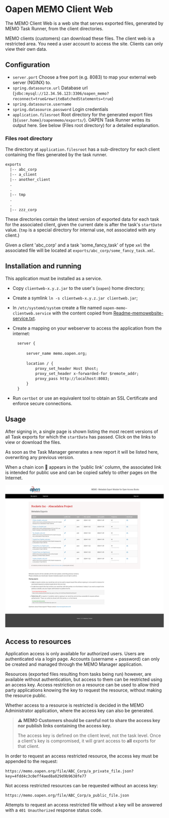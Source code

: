 # Oapen MEMO Client Web

The MEMO Client Web is a web site that serves exported files, generated by MEMO Task Runner, from the client directories.
    
MEMO clients (customers) can download these files. The client web is a restricted area. 
You need a user account to access the site. Clients can only view their own data.
    

## Configuration

* `server.port`
   Choose a free port (e.g. 8083) to map your external web server (NGINX) to.
* `spring.datasource.url`
   Database url (`jdbc:mysql://12.34.56.123:3306/oapen_memo?reconnect=true&rewriteBatchedStatements=true`)
* `spring.datasource.username`
* `spring.datasource.password`
   Login credentials 
* `application.filesroot`
   Root directory for the generated export files (`${user.home}/oapenmemo/exports/`). OAPEN Task Runner writes its output here.
   See below (Files root directory) for a detailed explanation. 


### Files root directory

The directory at `application.filesroot` has a sub-directory for each client containing the files generated by the task runner.

	exports
	  |-- abc_corp
	  |-- a_client
	  |-- another_client
	  .
	  .
	  |-- tmp
	  .
	  .
	  |-- zzz_corp
	  
These directories contain the latest version of exported data for each task for the associated client, 
given the current date is after the task's `startDate` value. (`tmp` is a special directory for internal use, not associated with any client.)

Given a client 'abc_corp' and a task 'some_fancy_task' of type `xml` the associated file will be located at `exports/abc_corp/some_fancy_task.xml`.


## Installation and running

This application must be installed as a service.

- Copy `clientweb-x.y.z.jar` to the user's (`oapen`) home directory;
- Create a symlink `ln -s clientweb-x.y.z.jar clientweb.jar`;
- In `/etc/systemd/system` create a file named `oapen-memo-clientweb.service` with the content
  copied from [Readme-memowebsite-service.txt](./Readme-memowebsite-service.txt).  
- Create a mapping on your webserver to access the application from the internet:
        
        server {
            
            server_name memo.oapen.org;
            
            location / {
                proxy_set_header Host $host;
                proxy_set_header x-forwarded-for $remote_addr;
                proxy_pass http://localhost:8083;
            }
        }
    
- Run `certbot` or use an equivalent tool to obtain an SSL Certificate and enforce secure connections.


## Usage        

After signing in, a single page is shown listing the most recent versions of all Task exports for which the `startDate` has passed. 
Click on the links to view or download the files.

As soon as the Task Manager generates a new report it will be listed here, overwriting any previous version.

When a chain icon 🔗 appears in the 'public link' column, the associated link is intended for public use and can be copied safely to other pages on the Internet.

![MEMO Client web](./src/main/resources/static/assets/images/MEMO-Clientweb-1.png)


## Access to resources

Application access is only available for authorized users. Users are authenticated via a login page. Accounts (username + password) can only be created and managed through the MEMO Manager application.

Resources (exported files resulting from tasks being run) however, are available without authentication, but access to them can be restricted using an access key. Access restriction on a resource can be used to allow third party applications knowing the key to request the resource, without making the resource public.

Whether access to a resource is restricted is decided in the MEMO Administrator application, where the access key can also be generated. 

> **⚠ MEMO Customers should be careful not to share the access key nor publish links containing the access key.**   
> 
> The access key is defined on the client level, not the task level. Once a client's key is compromised, it will grant access to **all** exports for that client. 

In order to request an access restricted resource, the access key must be appended to the request:

    https://memo.oapen.org/file/ABC_Corp/a_private_file.json?key=4fdd4c3c0eff4aed8a029d9b9638fe77

Not access restricted resources can be requested without an access key:

	https://memo.oapen.org/file/ABC_Corp/a_public_file.json

Attempts to request an access restricted file without a key will be answered with a `401 Unauthorized` response status code.



